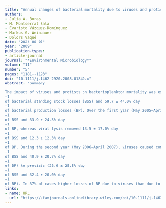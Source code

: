 ```yaml
---
title: "Annual changes of bacterial mortality due to viruses and protists in an oligotrophic coastal environment (NW Mediterranean)"
authors:
- Julia A. Boras
- M. Montserrat Sala
- Evaristo Vázquez‐Domínguez
- Markus G. Weinbauer
- Dolors Vaqué
date: "2024-08-05"
year: "2009"
publication-types:
- article-journal
journal: "*Environmental Microbiology*"
volume: "11"
number: "5"
pages: "1181--1193"
doi: "10.1111/j.1462-2920.2008.01849.x"
abstract: "Summary

The impact of viruses and protists on bacterioplankton mortality was examined monthly during 2 years (May 2005–April 2007) in an oligotrophic coastal environment (NW Mediterranean Sea). We expected that in such type of system, (i) bacterial losses would be caused mainly by protists, and (ii) lysogeny would be an important type of virus–host interaction. During the study period, viruses and grazers together were responsible for 50.6 ± 40.1% day
−1
of bacterial standing stock losses (BSS) and 59.7 ± 44.0% day
−1
of bacterial production losses (BP). Over the first year (May 2005–April 2006), protists were the principal cause of bacterial mortality, removing 29.9 ± 20.4% day
−1
of BSS and 33.9 ± 24.3% day
−1
of BP, whereas viral lysis removed 13.5 ± 17.0% day
−1
of BSS and 12.3 ± 12.3% day
−1
of BP. During the second year (May 2006–April 2007), viruses caused comparable bacterial losses (29.2 ± 14.8% day
−1
of BSS and 40.9 ± 20.7% day
−1
of BP) to protists (28.6 ± 25.5% day
−1
of BSS and 32.4 ± 20.0% day
−1
of BP). In 37% of cases higher losses of BP due to viruses than due to protists were found. Lysogenic infection was detected in 11 of 24 samplings. Contrary to our expectations, lytic infections dominated over the two years, and viruses resulted to be a significant source of bacterial mortality in this oligotrophic site."
links:
- name: URL
  url: "https://sfamjournals.onlinelibrary.wiley.com/doi/10.1111/j.1462-2920.2008.01849.x"
---
```


